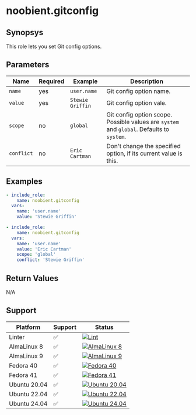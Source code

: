 # noobient.gitconfig

## Synopsys

This role lets you set Git config options.

## Parameters

| Name | Required | Example | Description |
|---|---|---|---|
| `name` | yes | `user.name` | Git config option name. |
| `value` | yes | `Stewie Griffin` | Git config option vale. |
| `scope` | no | `global` | Git config option scope. Possible values are `system` and `global`. Defaults to `system`. |
| `conflict` | no | `Eric Cartman` | Don't change the specified option, if its current value is this. |

## Examples

```yml
- include_role:
    name: noobient.gitconfig
  vars:
    name: 'user.name'
    value: 'Stewie Griffin'

- include_role:
    name: noobient.gitconfig
  vars:
    name: 'user.name'
    value: 'Eric Cartman'
    scope: 'global'
    conflict: 'Stewie Griffin'
```

## Return Values

N/A

## Support

| Platform | Support | Status |
|---|---|---|
| Linter | ✅ | [![Lint](https://github.com/noobient/ansible-galaxy-gitconfig/actions/workflows/lint.yml/badge.svg)](https://github.com/noobient/ansible-galaxy-gitconfig/actions/workflows/lint.yml) |
| AlmaLinux 8 | ✅ | [![AlmaLinux 8](https://github.com/noobient/ansible-galaxy-gitconfig/actions/workflows/almalinux-8.yml/badge.svg)](https://github.com/noobient/ansible-galaxy-gitconfig/actions/workflows/almalinux-8.yml) |
| AlmaLinux 9 | ✅ | [![AlmaLinux 9](https://github.com/noobient/ansible-galaxy-gitconfig/actions/workflows/almalinux-9.yml/badge.svg)](https://github.com/noobient/ansible-galaxy-gitconfig/actions/workflows/almalinux-9.yml) |
| Fedora 40 | ✅ | [![Fedora 40](https://github.com/noobient/ansible-galaxy-gitconfig/actions/workflows/fedora-40.yml/badge.svg)](https://github.com/noobient/ansible-galaxy-gitconfig/actions/workflows/fedora-40.yml) |
| Fedora 41 | ✅ | [![Fedora 41](https://github.com/noobient/ansible-galaxy-gitconfig/actions/workflows/fedora-41.yml/badge.svg)](https://github.com/noobient/ansible-galaxy-gitconfig/actions/workflows/fedora-41.yml) |
| Ubuntu 20.04 | ✅ | [![Ubuntu 20.04](https://github.com/noobient/ansible-galaxy-gitconfig/actions/workflows/ubuntu-20.04.yml/badge.svg)](https://github.com/noobient/ansible-galaxy-gitconfig/actions/workflows/ubuntu-20.04.yml) |
| Ubuntu 22.04 | ✅ | [![Ubuntu 22.04](https://github.com/noobient/ansible-galaxy-gitconfig/actions/workflows/ubuntu-22.04.yml/badge.svg)](https://github.com/noobient/ansible-galaxy-gitconfig/actions/workflows/ubuntu-22.04.yml) |
| Ubuntu 24.04 | ✅ | [![Ubuntu 24.04](https://github.com/noobient/ansible-galaxy-gitconfig/actions/workflows/ubuntu-24.04.yml/badge.svg)](https://github.com/noobient/ansible-galaxy-gitconfig/actions/workflows/ubuntu-24.04.yml) |
